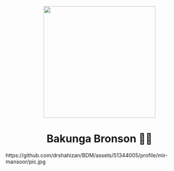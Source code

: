 <div align="center"><img src="https://github.com/drshahizan/BDM/assets/51344005/profile/mir-mansoor/pic.jpg" width="300" /></div>
<h1 align="center">Bakunga Bronson 👨‍💻</h1>
https://github.com/drshahizan/BDM/assets/51344005/profile/mir-mansoor/pic.jpg

